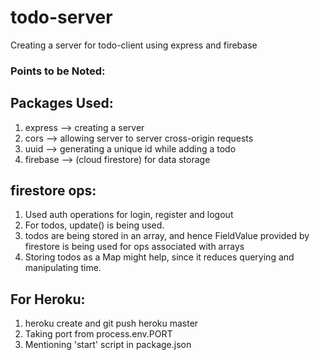 # todo-server
Creating a server for todo-client using express and firebase

### Points to be Noted:

## Packages Used:

1. express  --> creating a server
2. cors     --> allowing server to server cross-origin requests
3. uuid     --> generating a unique id while adding a todo
4. firebase --> (cloud firestore) for data storage

## firestore ops:

1. Used auth operations for login, register and logout
2. For todos, update() is being used.
3. todos are being stored in an array, and hence FieldValue provided by firestore is being used for ops associated with arrays
4. Storing todos as a Map might help, since it reduces querying and manipulating time.

## For Heroku:

1. heroku create and git push heroku master
2. Taking port from process.env.PORT
3. Mentioning 'start' script in package.json